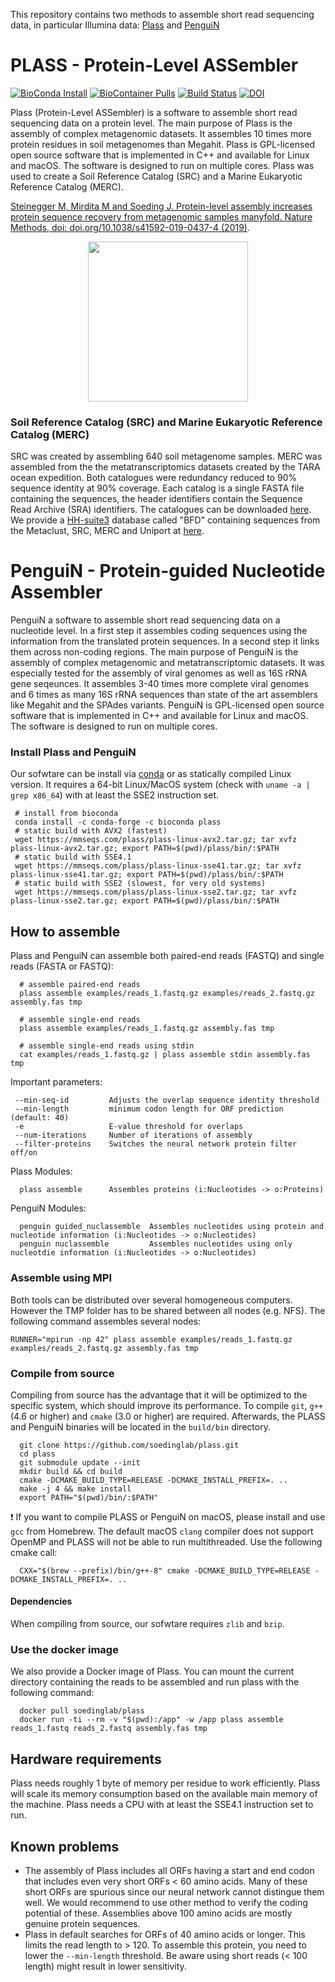 This repository contains two methods to assemble short read sequencing data, in particular Illumina data: [Plass](https://github.com/soedinglab/plass/tree/master?tab=readme-ov-file#plass---protein-level-assembler) and [PenguiN](https://github.com/soedinglab/plass/tree/master?tab=readme-ov-file#penguin---Protein-guided-Nucleotide-Assembler) 

# PLASS - Protein-Level ASSembler
[![BioConda Install](https://img.shields.io/conda/dn/bioconda/plass.svg?style=flag&label=BioConda%20install)](https://anaconda.org/bioconda/plass)
[![BioContainer Pulls](https://img.shields.io/endpoint?url=https%3A%2F%2Fmmseqs.com%2Fbiocontainer.php%3Fcontainer%3Dplass)](https://biocontainers.pro/#/tools/plass)
[![Build Status](https://travis-ci.org/soedinglab/plass.svg?branch=master)](https://travis-ci.org/soedinglab/plass)
[![DOI](https://zenodo.org/badge/118119513.svg)](https://zenodo.org/badge/latestdoi/118119513)


Plass (Protein-Level ASSembler) is a software to assemble short read sequencing data on a protein level. The main purpose of Plass is the assembly of complex metagenomic datasets. It assembles 10 times more protein residues in soil metagenomes than Megahit. Plass is GPL-licensed open source software that is implemented in C++ and available for Linux and macOS. The software is designed to run on multiple cores. Plass was used to create a Soil Reference Catalog (SRC) and a Marine Eukaryotic Reference Catalog (MERC).

[Steinegger M, Mirdita M and Soeding J. Protein-level assembly increases protein sequence recovery from metagenomic samples manyfold. Nature Methods, doi: doi.org/10.1038/s41592-019-0437-4 (2019)](https://www.nature.com/articles/s41592-019-0437-4).

<p align="center"><img src="https://raw.githubusercontent.com/soedinglab/plass/master/.github/plass.png" height="256" /></p>


### Soil Reference Catalog (SRC) and Marine Eukaryotic Reference Catalog (MERC)
SRC was created by assembling 640 soil metagenome samples. MERC was assembled from the the metatranscriptomics datasets created by the TARA ocean expedition. Both catalogues were redundancy reduced to 90% sequence identity at 90% coverage.
Each catalog is a single FASTA file containing the sequences, the header identifiers contain the Sequence Read Archive (SRA) identifiers.
The catalogues can be downloaded [here](http://wwwuser.gwdg.de/~compbiol/plass/current_release/).
We provide a [HH-suite3](https://github.com/soedinglab/hh-suite) database called "BFD" containing sequences from the Metaclust, SRC, MERC and Uniport at [here](https://bfd.mmseqs.com/).

# PenguiN - Protein-guided Nucleotide Assembler
PenguiN a software to assemble short read sequencing data on a nucleotide level. In a first step it assembles coding sequences using the information from the translated protein sequences. In a second step it links them across non-coding regions. The main purpose of PenguiN is the assembly of complex metagenomic and metatranscriptomic datasets. It was especially tested for the assembly of viral genomes as well as 16S rRNA gene seqeunces. It assembles 3-40 times more complete viral genomes and 6 times as many 16S rRNA sequences than state of the art assemblers like Megahit and the SPAdes variants. PenguiN is GPL-licensed open source software that is implemented in C++ and available for Linux and macOS. The software is designed to run on multiple cores. 

### Install Plass and PenguiN
Our sofwtare can be install via [conda](https://github.com/conda/conda) or as statically compiled Linux version. It requires a 64-bit Linux/MacOS system (check with `uname -a | grep x86_64`) with at least the SSE2 instruction set.

     # install from bioconda
     conda install -c conda-forge -c bioconda plass 
     # static build with AVX2 (fastest)
     wget https://mmseqs.com/plass/plass-linux-avx2.tar.gz; tar xvfz plass-linux-avx2.tar.gz; export PATH=$(pwd)/plass/bin/:$PATH
     # static build with SSE4.1
     wget https://mmseqs.com/plass/plass-linux-sse41.tar.gz; tar xvfz plass-linux-sse41.tar.gz; export PATH=$(pwd)/plass/bin/:$PATH
     # static build with SSE2 (slowest, for very old systems)
     wget https://mmseqs.com/plass/plass-linux-sse2.tar.gz; tar xvfz plass-linux-sse2.tar.gz; export PATH=$(pwd)/plass/bin/:$PATH
 

## How to assemble
Plass and PenguiN can assemble both paired-end reads (FASTQ) and single reads (FASTA or FASTQ):

      # assemble paired-end reads 
      plass assemble examples/reads_1.fastq.gz examples/reads_2.fastq.gz assembly.fas tmp

      # assemble single-end reads 
      plass assemble examples/reads_1.fastq.gz assembly.fas tmp

      # assemble single-end reads using stdin
      cat examples/reads_1.fastq.gz | plass assemble stdin assembly.fas tmp


Important parameters: 

     --min-seq-id         Adjusts the overlap sequence identity threshold
     --min-length         minimum codon length for ORF prediction (default: 40)
     -e                   E-value threshold for overlaps 
     --num-iterations     Number of iterations of assembly
     --filter-proteins    Switches the neural network protein filter off/on

Plass Modules: 

      plass assemble      Assembles proteins (i:Nucleotides -> o:Proteins)
      
      
PenguiN Modules: 

      penguin guided_nuclassemble  Assembles nucleotides using protein and nucleotide information (i:Nucleotides -> o:Nucleotides)
      penguin nuclassemble         Assembles nucleotides using only nucleotdie information (i:Nucleotides -> o:Nucleotides)

### Assemble using MPI 
Both tools can be distributed over several homogeneous computers. However the TMP folder has to be shared between all nodes (e.g. NFS). The following command assembles several nodes:

    RUNNER="mpirun -np 42" plass assemble examples/reads_1.fastq.gz examples/reads_2.fastq.gz assembly.fas tmp


### Compile from source
Compiling from source has the advantage that it will be optimized to the specific system, which should improve its performance. To compile `git`, `g++` (4.6 or higher) and `cmake` (3.0 or higher) are required. Afterwards, the PLASS and PenguiN binaries will be located in the `build/bin` directory.

      git clone https://github.com/soedinglab/plass.git
      cd plass
      git submodule update --init
      mkdir build && cd build
      cmake -DCMAKE_BUILD_TYPE=RELEASE -DCMAKE_INSTALL_PREFIX=. ..
      make -j 4 && make install
      export PATH="$(pwd)/bin/:$PATH"
        
:exclamation: If you want to compile PLASS or PenguiN on macOS, please install and use `gcc` from Homebrew. The default macOS `clang` compiler does not support OpenMP and PLASS will not be able to run multithreaded. Use the following cmake call:

      CXX="$(brew --prefix)/bin/g++-8" cmake -DCMAKE_BUILD_TYPE=RELEASE -DCMAKE_INSTALL_PREFIX=. ..

#### Dependencies

When compiling from source, our sofwtare requires `zlib` and `bzip`.

### Use the docker image
We also provide a Docker image of Plass. You can mount the current directory containing the reads to be assembled and run plass with the following command:

      docker pull soedinglab/plass
      docker run -ti --rm -v "$(pwd):/app" -w /app plass assemble reads_1.fastq reads_2.fastq assembly.fas tmp

## Hardware requirements
Plass needs roughly 1 byte of memory per residue to work efficiently. Plass will scale its memory consumption based on the available main memory of the machine. Plass needs a CPU with at least the SSE4.1 instruction set to run. 

## Known problems 
* The assembly of Plass includes all ORFs having a start and end codon that includes even very short ORFs < 60 amino acids. Many of these short ORFs are spurious since our neural network cannot distingue them well. We would recommend to use other method to verify the coding potential of these. Assemblies above 100 amino acids are mostly genuine protein sequences. 
* Plass in default searches for ORFs of 40 amino acids or longer. This limits the read length to > 120. To assemble this protein, you need to lower the `--min-length` threshold. Be aware using short reads (< 100 length) might result in lower sensitivity.
